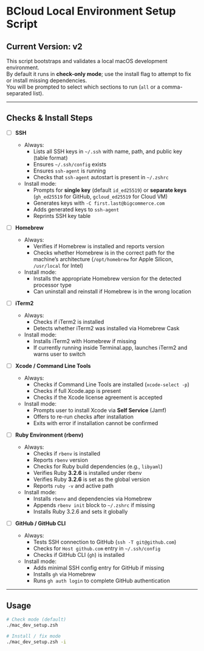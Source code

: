 # BCloud Local Environment Setup Script

## Current Version: v2

This script bootstraps and validates a local macOS development environment.  
By default it runs in **check-only mode**; use the install flag to attempt to fix or install missing dependencies.  
You will be prompted to select which sections to run (`all` or a comma-separated list).

---

## Checks & Install Steps

- [ ] **SSH**
  - Always:
    - Lists all SSH keys in `~/.ssh` with name, path, and public key (table format)
    - Ensures `~/.ssh/config` exists
    - Ensures `ssh-agent` is running
    - Checks that `ssh-agent` autostart is present in `~/.zshrc`
  - Install mode:
    - Prompts for **single key** (default `id_ed25519`) or **separate keys** (`gh_ed25519` for GitHub, `gcloud_ed25519` for Cloud VM)
    - Generates keys with `-C first.last@bigcommerce.com`
    - Adds generated keys to `ssh-agent`
    - Reprints SSH key table

- [ ] **Homebrew**
  - Always:
    - Verifies if Homebrew is installed and reports version
    - Checks whether Homebrew is in the correct path for the machine’s architecture (`/opt/homebrew` for Apple Silicon, `/usr/local` for Intel)
  - Install mode:
    - Installs the appropriate Homebrew version for the detected processor type
    - Can uninstall and reinstall if Homebrew is in the wrong location

- [ ] **iTerm2**
  - Always:
    - Checks if iTerm2 is installed
    - Detects whether iTerm2 was installed via Homebrew Cask
  - Install mode:
    - Installs iTerm2 with Homebrew if missing
    - If currently running inside Terminal.app, launches iTerm2 and warns user to switch

- [ ] **Xcode / Command Line Tools**
  - Always:
    - Checks if Command Line Tools are installed (`xcode-select -p`)
    - Checks if full Xcode.app is present
    - Checks if the Xcode license agreement is accepted
  - Install mode:
    - Prompts user to install Xcode via **Self Service** (Jamf)
    - Offers to re-run checks after installation
    - Exits with error if installation cannot be confirmed

- [ ] **Ruby Environment (rbenv)**
  - Always:
    - Checks if `rbenv` is installed
    - Reports `rbenv` version
    - Checks for Ruby build dependencies (e.g., `libyaml`)
    - Verifies Ruby **3.2.6** is installed under rbenv
    - Verifies Ruby **3.2.6** is set as the global version
    - Reports `ruby -v` and active path
  - Install mode:
    - Installs `rbenv` and dependencies via Homebrew
    - Appends `rbenv init` block to `~/.zshrc` if missing
    - Installs Ruby 3.2.6 and sets it globally

- [ ] **GitHub / GitHub CLI**
  - Always:
    - Tests SSH connection to GitHub (`ssh -T git@github.com`)
    - Checks for `Host github.com` entry in `~/.ssh/config`
    - Checks if GitHub CLI (`gh`) is installed
  - Install mode:
    - Adds minimal SSH config entry for GitHub if missing
    - Installs `gh` via Homebrew
    - Runs `gh auth login` to complete GitHub authentication

---

## Usage

```bash
# Check mode (default)
./mac_dev_setup.zsh

# Install / fix mode
./mac_dev_setup.zsh -i
```